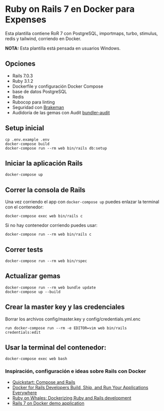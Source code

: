 # Ruby on Rails 7 en Docker para Expenses

Esta plantilla contiene RoR 7 con PostgreSQL, importmaps, turbo, stimulus, redis y tailwind, corriendo en Docker.

**NOTA:** Esta plantilla está pensada en usuarios Windows.

## Opciones
* Rails 7.0.3
* Ruby 3.1.2
* Dockerfile y configuración Docker Compose
* base de datos PostgreSQL
* Redis
* Rubocop para linting
* Seguridad con [Brakeman](https://github.com/presidentbeef/brakeman)
* Audidoría de las gemas con Audit [bundler-audit](https://github.com/rubysec/bundler-audit)

## Setup inicial
```
cp .env.example .env
docker-compose build
docker-compose run --rm web bin/rails db:setup
```

## Iniciar la aplicación Rails
```
docker-compose up
```

## Correr la consola de Rails
Una vez corriendo el app con `docker-compose up` puedes enlazar la terminal con el contenedor:
```
docker-compose exec web bin/rails c
```

Si no hay contenedor corriendo puedes usar:
```
docker-compose run --rm web bin/rails c
```

## Correr tests
```
docker-compose run --rm web bin/rspec
```

## Actualizar gemas
```
docker-compose run --rm web bundle update
docker-compose up --build
```

## Crear la master key y las credenciales
Borrar los archivos config/master.key y config/credentials.yml.enc
```
run docker-compose run --rm -e EDITOR=vim web bin/rails credentials:edit
```

## Usar la terminal del contenedor:
```
docker-compose exec web bash
```

### Inspiración, configuración e ideas sobre Rails con Docker
* [Quickstart: Compose and Rails](https://docs.docker.com/compose/rails/)
* [Docker for Rails Developers
Build, Ship, and Run Your Applications Everywhere](https://pragprog.com/titles/ridocker/docker-for-rails-developers/)
* [Ruby on Whales:
Dockerizing Ruby and Rails development](https://evilmartians.com/chronicles/ruby-on-whales-docker-for-ruby-rails-development)
* [Rails 7 on Docker demo application](https://github.com/ryanwi/rails7-on-docker)

